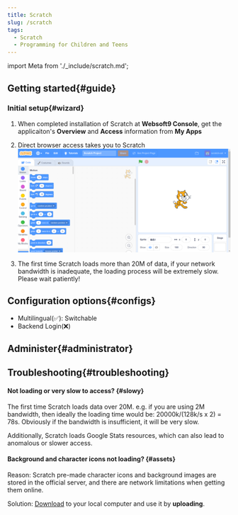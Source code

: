 ```yaml
---
title: Scratch
slug: /scratch
tags:
  - Scratch
  - Programming for Children and Teens
---
```


import Meta from './_include/scratch.md';

<Meta name="meta" />

## Getting started{#guide}

### Initial setup{#wizard}

1. When completed installation of Scratch at **Websoft9 Console**, get the applicaiton's **Overview** and **Access** information from **My Apps**  

2. Direct browser access takes you to Scratch
  ![Scratch Initialization Page](./assets/scratch-gui-websoft9.png)

3. The first time Scratch loads more than 20M of data, if your network bandwidth is inadequate, the loading process will be extremely slow. Please wait patiently!


## Configuration options{#configs}

- Multilingual(✅): Switchable
- Backend Login(❌)

## Administer{#administrator}

## Troubleshooting{#troubleshooting}

#### Not loading or very slow to access? {#slowy}

The first time Scratch loads data over 20M. e.g. if you are using 2M bandwidth, then ideally the loading time would be: 20000k/(128k/s x 2) = 78s. Obviously if the bandwidth is insufficient, it will be very slow.  

Additionally, Scratch loads Google Stats resources, which can also lead to anomalous or slower access.  

#### Background and character icons not loading? {#assets}

Reason: Scratch pre-made character icons and background images are stored in the official server, and there are network limitations when getting them online.  

Solution: [Download](https://libs.websoft9.com/apps/scratch/asset.zip) to your local computer and use it by **uploading**. 

